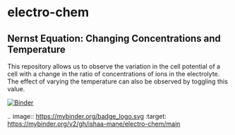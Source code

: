 # electro-chem

## Nernst Equation: Changing Concentrations and Temperature

This repository allows us to observe the variation in the cell potential of a cell with a change in the ratio of concentrations of ions in the electrolyte. The effect of varying the temperature can also be observed by toggling this value.  

[![Binder](https://mybinder.org/badge_logo.svg)](https://mybinder.org/v2/gh/ishaa-mane/electro-chem/main)

.. image:: https://mybinder.org/badge_logo.svg
 :target: https://mybinder.org/v2/gh/ishaa-mane/electro-chem/main
